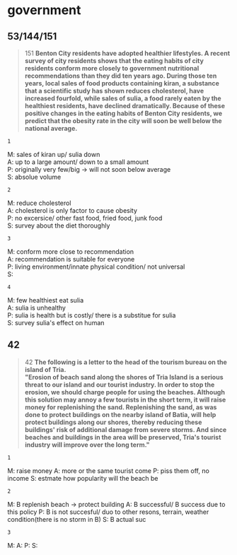 government
==========
53/144/151
-------------------
>151
>**Benton City residents have adopted healthier lifestyles. A recent survey of city residents shows that the eating habits of city residents conform more closely to government nutritional recommendations than they did ten years ago. During those ten years, local sales of food products containing kiran, a substance that a scientific study has shown reduces cholesterol, have increased fourfold, while sales of sulia, a food rarely eaten by the healthiest residents, have declined dramatically. Because of these positive changes in the eating habits of Benton City residents, we predict that the obesity rate in the city will soon be well below the national average.**

    1
M: sales of kiran up/ sulia down  
A: up to a large amount/ down to a small amount  
P: originally very few/big -> will not soon below average  
S: absolue volume  

    2
M: reduce cholesterol  
A: cholesterol is only factor to cause obesity  
P: no excersice/ other fast food, fried food, junk food  
S: survey about the diet thoroughly  

    3
M: conform more close to recommendation  
A: recommendation is suitable for everyone  
P: living environment/innate physical condition/ not universal  
S:  

    4
M: few healthiest eat sulia  
A: sulia is unhealthy  
P: sulia is health but is costly/ there is a substitue for sulia  
S: survey sulia's effect on human  

42
----------------
>42
>**The following is a letter to the head of the tourism bureau on the island of Tria.  
 "Erosion of beach sand along the shores of Tria Island is a serious threat to our island and our tourist industry. In order to stop the erosion, we should charge people for using the beaches. Although this solution may annoy a few tourists in the short term, it will raise money for replenishing the sand. Replenishing the sand, as was done to protect buildings on the nearby island of Batia, will help protect buildings along our shores, thereby reducing these buildings' risk of additional damage from severe storms. And since beaches and buildings in the area will be preserved, Tria's tourist industry will improve over the long term."**

    1
M: raise money
A: more or the same tourist come
P: piss them off, no income
S: estmate how popularity will the beach be

    2
M: B replenish beach -> protect building
A: B successful/ B success due to this policy
P: B is not succesful/ duo to other resons, terrain, weather condition(there is no storm in B)
S: B actual suc

    3
M:
A:
P:
S:
<!--stackedit_data:
eyJoaXN0b3J5IjpbMTY3ODIwNTQyNiwyMDM0NTExMjE1LDEwNT
A1MTU3MTldfQ==
-->
